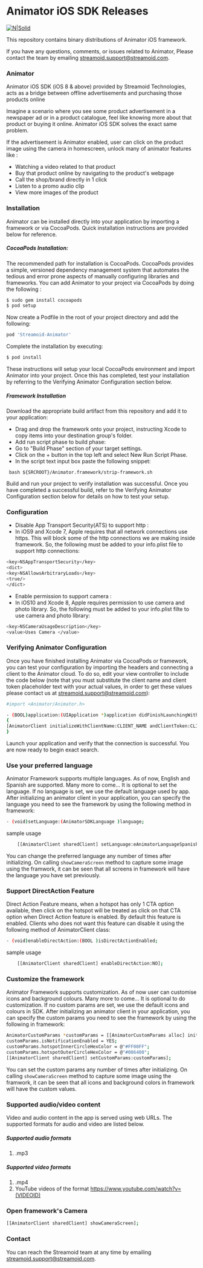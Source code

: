 # Animator iOS SDK Releases

[![N|Solid](http://www.streamoid.com/images/logo.png)](http://www.streamoid.com/)

This repository contains binary distributions of Animator iOS framework.

If you have any questions, comments, or issues related to Animator, Please contact the team by emailing streamoid.support@streamoid.com.

### Animator

Animator iOS SDK (iOS 8 & above) provided by Streamoid Technologies, acts as a bridge between offline advertisements and purchasing those products online

Imagine a scenario where you see some product advertisement in a newspaper ad or in a product catalogue, feel like knowing more about that product or buying it online. Animator iOS SDK solves the exact same problem.

If the advertisement is Animator enabled, user can click on the product image using the camera in homescreen, unlock many of animator features like : 
- Watching a video related to that product
- Buy that product online by navigating to the product's webpage
- Call the shop/brand directly in 1 click
- Listen to a promo audio clip
- View more images of the product

### Installation

Animator can be installed directly into your application by importing a framework or via CocoaPods. Quick installation instructions are provided below for reference.

##### CocoaPods Installation:

The recommended path for installation is CocoaPods. CocoaPods provides a simple, versioned dependency management system that automates the tedious and error prone aspects of manually configuring libraries and frameworks. You can add Animator to your project via CocoaPods by doing the following :

```sh
$ sudo gem install cocoapods
$ pod setup
```
Now create a Podfile in the root of your project directory and add the following:
```sh
pod 'Streamoid-Animator'
```
Complete the installation by executing:
```sh
$ pod install
```
These instructions will setup your local CocoaPods environment and import Animator into your project. Once this has completed, test your installation by referring to the Verifying Animator Configuration section below.

##### Framework Installation
Download the appropriate build artifact from this repository and add it to your application:

- Drag and drop the framework onto your project, instructing Xcode to copy items into your destination group's folder.
- Add run script phase to build phase: 
- Go to "Build Phase" section of your target settings.
- Click on the + button in the top left and select New Run Script Phase.
- In the script text input box paste the following snippet:

``` bash ${SRCROOT}/Animator.framework/strip-framework.sh```

Build and run your project to verify installation was successful. Once you have completed a successful build, refer to the Verifying Animator Configuration section below for details on how to test your setup.

### Configuration
- Disable App Transport Security(ATS) to support http : 
- In iOS9 and Xcode 7, Apple requires that all network connections use https. This will block some of the http connections we are making inside framework. So, the following must be added to your info.plist file to support http connections:
```sh 
<key>NSAppTransportSecurity</key>
<dict>
<key>NSAllowsArbitraryLoads</key>
<true/>
</dict>
```
- Enable permission to support camera : 
- In iOS10 and Xcode 8, Apple requires permission to use camera and photo library. So, the following must be added to your info.plist filte to use camera and photo library:
```sh 
<key>NSCameraUsageDescription</key>
<value>Uses Camera </value>

```

### Verifying Animator Configuration

Once you have finished installing Animator via CocoaPods or framework, you can test your configuration by importing the headers and connecting a client to the Animator cloud. To do so, edit your view controller   to include the code below (note that you must substitute the client name and client token placeholder text with your actual values, in order to get these values please contact us at streamoid.support@streamoid.com):

```sh
#import <Animator/Animator.h>

- (BOOL)application:(UIApplication *)application didFinishLaunchingWithOptions:(NSDictionary *)launchOptions
{
[AnimatorClient initializeWithClientName:CLIENT_NAME andClientToken:CLIENT_TOKEN];
}
```
Launch your application and verify that the connection is successful. You are now ready to begin exact search.

### Use your preferred language

Animator Framework supports multiple languages. As of now, English and Spanish are supported. Many more to come...
It is optional to set the language. If no language is set, we use the default language used by app.
After initializing an animator client in your application, you can specify the language you need to see the framework by using the following method in framework:

```sh
- (void)setLanguage:(AnimatorSDKLanguage )language;
```
sample usage
```sh
    [[AnimatorClient sharedClient] setLanguage:eAnimatorLanguageSpanish];
```

You can change the preferred language any number of times after initializing. On calling `showCameraScreen` method to capture some image using the framwork, it can be seen that all screens in framework will have the language you have set previously.

### Support DirectAction Feature 

Direct Action Feature means, when a hotspot has only 1 CTA option available, then click on the hotspot will be treated as click on that CTA option when Direct Action feature is enabled. By default this feature is enabled. Clients who does not want this feature can disable it using the following method of AnimatorClient class:
 

```sh
- (void)enableDirectAction:(BOOL )isDirectActionEnabled;
```
sample usage
```sh
    [[AnimatorClient sharedClient] enableDirectAction:NO];
```

### Customize the framework

Animator Framework supports customization. As of now user can customise icons and background colours. Many more to come...
It is optional to do customization. If no custom params are set, we use the default icons and colours in SDK.
After initializing an animator client in your application, you can specify the custom params you need to see the framework by using the following in framework:

```sh
AnimatorCustomParams *customParams = [[AnimatorCustomParams alloc] init];
customParams.isNotificationEnabled = YES;
customParams.hotspotInnerCircleHexColor = @"#FF00FF";
customParams.hotspotOuterCircleHexColor = @"#006400";
[[AnimatorClient sharedClient] setCustomParams:customParams];
```
You can set the custom params any number of times after initializing. On calling `showCameraScreen` method to capture some image using the framwork, it can be seen that all icons and background colors in framework will have the custom values.

### Supported audio/video content

Video and audio content in the app is served using web URLs. The supported formats for audio and video are listed below.  
##### Supported audio formats 
1) .mp3
##### Supported video formats
1) .mp4
2) YouTube videos of the format https://www.youtube.com/watch?v=(VIDEOID)

### Open framework's Camera

```sh
[[AnimatorClient sharedClient] showCameraScreen];
```

### Contact

You can reach the Streamoid team at any time by emailing streamoid.support@streamoid.com.
